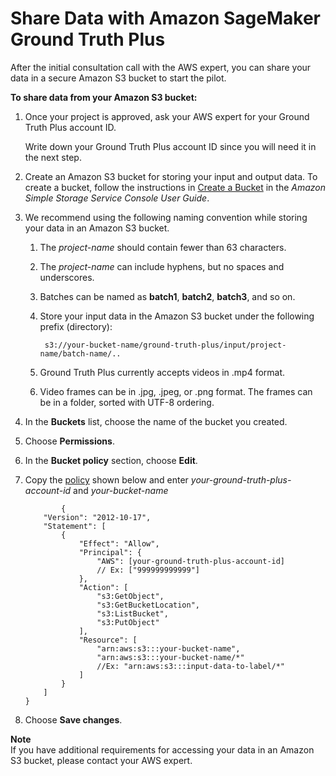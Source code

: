 # Share Data with Amazon SageMaker Ground Truth Plus<a name="gtp-share-data"></a>

After the initial consultation call with the AWS expert, you can share your data in a secure Amazon S3 bucket to start the pilot\.

**To share data from your Amazon S3 bucket:**

1. Once your project is approved, ask your AWS expert for your Ground Truth Plus account ID\.

   Write down your Ground Truth Plus account ID since you will need it in the next step\.

1. Create an Amazon S3 bucket for storing your input and output data\. To create a bucket, follow the instructions in [Create a Bucket](https://docs.aws.amazon.com/AmazonS3/latest/user-guide/create-bucket.html) in the *Amazon Simple Storage Service Console User Guide*\. 

1. We recommend using the following naming convention while storing your data in an Amazon S3 bucket\.

   1. The *project\-name* should contain fewer than 63 characters\.

   1. The *project\-name* can include hyphens, but no spaces and underscores\.

   1. Batches can be named as **batch1**, **batch2**, **batch3**, and so on\.

   1. Store your input data in the Amazon S3 bucket under the following prefix \(directory\):

      ```
       s3://your-bucket-name/ground-truth-plus/input/project-name/batch-name/..
      ```

   1. Ground Truth Plus currently accepts videos in \.mp4 format\.

   1. Video frames can be in \.jpg, \.jpeg, or \.png format\. The frames can be in a folder, sorted with UTF\-8 ordering\.

1. In the **Buckets** list, choose the name of the bucket you created\.

1. Choose **Permissions**\.

1. In the **Bucket policy** section, choose **Edit**\.

1. Copy the [policy](https://docs.aws.amazon.com/config/latest/developerguide/s3-bucket-policy.html) shown below and enter *your\-ground\-truth\-plus\-account\-id* and *your\-bucket\-name*

   ```
           {
       "Version": "2012-10-17",
       "Statement": [
           {
               "Effect": "Allow",
               "Principal": {
                   "AWS": [your-ground-truth-plus-account-id]
                   // Ex: ["999999999999"]
               },
               "Action": [
                   "s3:GetObject",
                   "s3:GetBucketLocation",
                   "s3:ListBucket",
                   "s3:PutObject"
               ],
               "Resource": [
                   "arn:aws:s3:::your-bucket-name",
                   "arn:aws:s3:::your-bucket-name/*" 
                   //Ex: "arn:aws:s3:::input-data-to-label/*"
               ]
           }
       ]
   }
   ```

1. Choose **Save changes**\.

**Note**  
 If you have additional requirements for accessing your data in an Amazon S3 bucket, please contact your AWS expert\. 